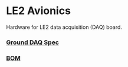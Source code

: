 # LE2 Avionics 

Hardware for LE2 data acquisition (DAQ) board. 

### [Ground DAQ Spec](https://docs.google.com/document/d/13VDrlMz54n0tT20tYANPPuO85ihRtZlENfx5LBO277A/edit#)  

### [BOM](https://docs.google.com/spreadsheets/d/11PVgNdWwZuFMgkslr21FnstDzzs_OCHczlblnQA5oqc/edit#gid=0)  
